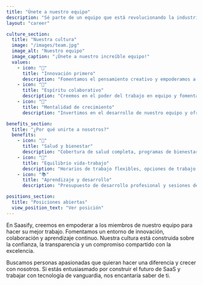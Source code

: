 ```yaml
---
title: "Únete a nuestro equipo"
description: "Sé parte de un equipo que está revolucionando la industria SaaS con soluciones innovadoras y una cultura centrada en las personas."
layout: "career"

culture_section:
  title: "Nuestra cultura"
  image: "/images/team.jpg"
  image_alt: "Nuestro equipo"
  image_caption: "¡Únete a nuestro increíble equipo!"
  values:
    - icon: "🌟"
      title: "Innovación primero"
      description: "Fomentamos el pensamiento creativo y empoderamos a nuestro equipo para empujar límites y explorar nuevas posibilidades."
    - icon: "🤝"
      title: "Espíritu colaborativo"
      description: "Creemos en el poder del trabajo en equipo y fomentamos un entorno donde la voz de todos es escuchada y valorada."
    - icon: "🌱"
      title: "Mentalidad de crecimiento"
      description: "Invertimos en el desarrollo de nuestro equipo y ofrecemos oportunidades de aprendizaje continuo y avance."

benefits_section:
  title: "¿Por qué unirte a nosotros?"
  benefits:
    - icon: "💪"
      title: "Salud y bienestar"
      description: "Cobertura de salud completa, programas de bienestar y apoyo de salud mental."
    - icon: "🎯"
      title: "Equilibrio vida-trabajo"
      description: "Horarios de trabajo flexibles, opciones de trabajo remoto y política de tiempo libre ilimitado."
    - icon: "📚"
      title: "Aprendizaje y desarrollo"
      description: "Presupuesto de desarrollo profesional y sesiones de capacitación regulares."

positions_section:
  title: "Posiciones abiertas"
  view_position_text: "Ver posición"
---
```


En Saasify, creemos en empoderar a los miembros de nuestro equipo para hacer su mejor trabajo. Fomentamos un entorno de innovación, colaboración y aprendizaje continuo. Nuestra cultura está construida sobre la confianza, la transparencia y un compromiso compartido con la excelencia.

Buscamos personas apasionadas que quieran hacer una diferencia y crecer con nosotros. Si estás entusiasmado por construir el futuro de SaaS y trabajar con tecnología de vanguardia, nos encantaría saber de ti.
